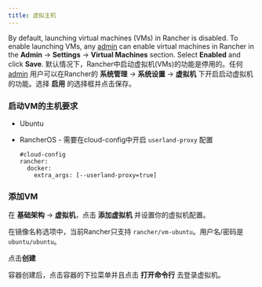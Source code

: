 ```yaml
---
title: 虚拟主机
---
```


By default, launching virtual machines (VMs) in Rancher is disabled. To enable launching VMs, any [admin](/docs/rancher/v1.x/cn/configuration/access-control/#管理员) can enable virtual machines in Rancher in the **Admin** -> **Settings** -> **Virtual Machines** section. Select **Enabled** and click **Save**.
默认情况下，Rancher中启动虚拟机(VMs)的功能是停用的。任何[admin](/docs/rancher/v1.x/cn/configuration/access-control/#管理员) 用户可以在Rancher的 **系统管理** -> **系统设置** -> **虚拟机** 下开启启动虚拟机的功能。选择 **启用** 的选择框并点击保存。

### 启动VM的主机要求

* Ubuntu
* RancherOS - 需要在cloud-config中开启 `userland-proxy` 配置

   ```
   #cloud-config
   rancher:
     docker:
       extra_args: [--userland-proxy=true]
   ```

### 添加VM

在 **基础架构** -> **虚拟机**，点击 **添加虚拟机** 并设置你的虚拟机配置。

在镜像名称选项中，当前Rancher只支持 `rancher/vm-ubuntu`。用户名/密码是`ubuntu/ubuntu`。

点击**创建**

容器创建后，点击容器的下拉菜单并且点击 **打开命令行** 去登录虚拟机。
